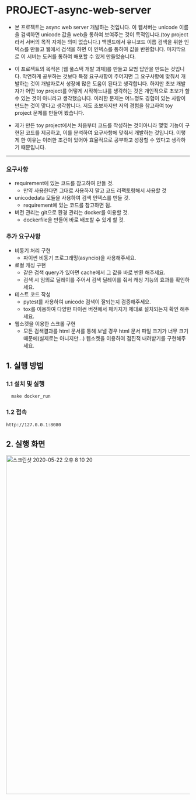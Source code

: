 # PROJECT-async-web-server




- 본 프로젝트는 async web server 개발하는 것입니다. 이 웹서버는 unicode 이름을 검색하면 unicode 값을 web을 통하여 보여주는 것이 목적입니다.(toy project라서 서버의 목적 자체는 의미 없습니다.) 백엔드에서 유니코드 이름 검색을 위한 인덱스를 만들고 웹에서 검색을 하면 이 인덱스를 통하여 값을 반환합니다. 마지막으로 이 서버는 도커를 통하여 배포할 수 있게 만들었습니다.

- 이 프로젝트의 목적은 [웹 풀스택 개발 과제]를 만들고 모범 답안을 만드는 것입니다. 막연하게 공부하는 것보다 특정 요구사항이 주어지면 그 요구사항에 맞춰서 개발하는 것이 개발자로서 성장에 많은 도움이 된다고 생각합니다. 하지만 초보 개발자가 어떤 toy project를 어떻게 시작하느냐를 생각하는 것은 개인적으로 초보가 할 수 있는 것이 아니라고 생각했습니다. 이러한 문제는 어느정도 경험이 있는 사람이 만드는 것이 맞다고 생각합니다. 저도 초보자지만 저의 경험을 참고하여 toy project 문제를 만들어 봤습니다.

- 제가 만든 toy project에서는 처음부터 코드를 작성하는 것이아니라 몇몇 기능이 구현된 코드를 제공하고, 이를 분석하여 요구사항에 맞춰서 개발하는 것입니다. 이렇게 한 이유는 이러한 조건이 있어야 효율적으로 공부하고 성장할 수 있다고 생각하기 때문입니다.

---
### 요구사항
  - requirement에 있는 코드를 참고하여 만들 것.
    - 만약 사용한다면 그대로 사용하지 말고 코드 리팩토링해서 사용할 것
  - unicodedata 모듈을 사용하여 검색 인덱스를 만들 것.
    - requirement에 있는 코드를 참고하면 됨.
  - 버전 관리는 git으로 환경 관리는 docker를 이용할 것.
    - dockerfile을 만들어 바로 배포할 수 있게 할 것.
### 추가 요구사항
  - 비동기 처리 구현
    - 파이썬 비동기 프로그래밍(asyncio)을 사용해주세요.
  - 로컬 캐싱 구현
    - 같은 검색 query가 있아면 cache에서 그 값을 바로 반환 해주세요.
    - 검색 시 임의로 딜레이를 주어서 검색 딜레이를 줘서 캐싱 기능의 효과를 확인하세요.
  - 테스트 코드 작성
    - pytest를 사용하여 unicode 검색이 잘되는지 검증해주세요.
    - tox를 이용하여 다양한 파이썬 버전에서 패키지가 제대로 설치되는지 확인 해주세요.
  - 웹소켓을 이용한 스크롤 구현
    - 모든 검색결과를 html 문서를 통해 보낼 경우 html 문서 파일 크기가 너무 크기 때문에(실제로는 아니지만...) 웹소켓을 이용하여 점진적 내려받기를 구현해주세요.
   


## 1. 실행 방법
### 1.1 설치 및 실행
```
  make docker_run
```

### 1.2 접속
  `http://127.0.0.1:8080`

## 2. 실행 화면
<img width="926" alt="스크린샷 2020-05-22 오후 8 10 20" src="https://user-images.githubusercontent.com/18637774/82662125-45373800-9c68-11ea-8ad3-fad4418e7697.png">

